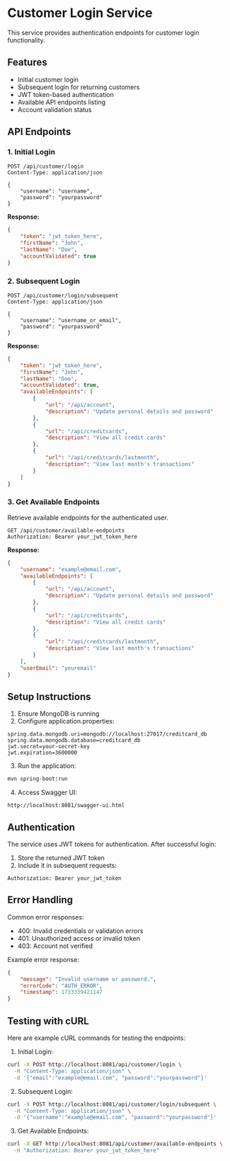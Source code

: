# Customer Login Service
This service provides authentication endpoints for customer login functionality.

## Features
* Initial customer login
* Subsequent login for returning customers
* JWT token-based authentication
* Available API endpoints listing
* Account validation status

## API Endpoints

### 1. Initial Login
```
POST /api/customer/login
Content-Type: application/json

{
    "username": "username",
    "password": "yourpassword"
}
```

**Response:**
```json
{
    "token": "jwt_token_here",
    "firstName": "John",
    "lastName": "Doe",
    "accountValidated": true
}
```

### 2. Subsequent Login
```
POST /api/customer/login/subsequent
Content-Type: application/json

{
    "username": "username_or_email",
    "password": "yourpassword"
}
```

**Response:**
```json
{
    "token": "jwt_token_here",
    "firstName": "John",
    "lastName": "Doe",
    "accountValidated": true,
    "availableEndpoints": [
        {
            "url": "/api/account",
            "description": "Update personal details and password"
        },
        {
            "url": "/api/creditcards",
            "description": "View all credit cards"
        },
        {
            "url": "/api/creditcards/lastmonth",
            "description": "View last month's transactions"
        }
    ]
}
```

### 3. Get Available Endpoints
Retrieve available endpoints for the authenticated user.

```
GET /api/customer/available-endpoints
Authorization: Bearer your_jwt_token_here
```

**Response:**
```json
{
    "username": "example@email.com",
    "availableEndpoints": [
        {
            "url": "/api/account",
            "description": "Update personal details and password"
        },
        {
            "url": "/api/creditcards",
            "description": "View all credit cards"
        },
        {
            "url": "/api/creditcards/lastmonth",
            "description": "View last month's transactions"
        }
    ],
    "userEmail": "youremail"
}
```

## Setup Instructions
1. Ensure MongoDB is running
2. Configure application.properties:
```properties
spring.data.mongodb.uri=mongodb://localhost:27017/creditcard_db
spring.data.mongodb.database=creditcard_db
jwt.secret=your-secret-key
jwt.expiration=3600000
```

3. Run the application:
```bash
mvn spring-boot:run
```

4. Access Swagger UI:
```
http://localhost:8081/swagger-ui.html
```

## Authentication
The service uses JWT tokens for authentication. After successful login:
1. Store the returned JWT token
2. Include it in subsequent requests:
```
Authorization: Bearer your_jwt_token
```

## Error Handling
Common error responses:
* 400: Invalid credentials or validation errors
* 401: Unauthorized access or invalid token
* 403: Account not verified

Example error response:
```json
{
    "message": "Invalid username or password.",
    "errorCode": "AUTH_ERROR",
    "timestamp": 1733339421147
}
```

## Testing with cURL
Here are example cURL commands for testing the endpoints:

1. Initial Login:
```bash
curl -X POST http://localhost:8081/api/customer/login \
  -H "Content-Type: application/json" \
  -d '{"email":"example@email.com", "password":"yourpassword"}'
```

2. Subsequent Login:
```bash
curl -X POST http://localhost:8081/api/customer/login/subsequent \
  -H "Content-Type: application/json" \
  -d '{"username":"example@email.com", "password":"yourpassword"}'
```

3. Get Available Endpoints:
```bash
curl -X GET http://localhost:8081/api/customer/available-endpoints \
  -H "Authorization: Bearer your_jwt_token_here"
```
